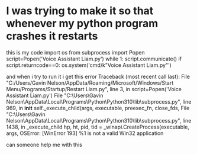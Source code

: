 
# I was trying to make it so that whenever my python program crashes it restarts

this is my code
import os
from subprocess import Popen
script=Popen('Voice Assistant Liam.py')
while 1:
    script.communicate()
    if script.returncode==0:
        os.system('cmd/k"Voice Assistant Liam.py"')


and when i try to run it i get this error
Traceback (most recent call last):
  File "C:/Users/Gavin Nelson/AppData/Roaming/Microsoft/Windows/Start Menu/Programs/Startup/Restart Liam.py", line 3, in <module>
    script=Popen('Voice Assistant Liam.py')
  File "C:\Users\Gavin Nelson\AppData\Local\Programs\Python\Python310\lib\subprocess.py", line 969, in __init__
    self._execute_child(args, executable, preexec_fn, close_fds,
  File "C:\Users\Gavin Nelson\AppData\Local\Programs\Python\Python310\lib\subprocess.py", line 1438, in _execute_child
    hp, ht, pid, tid = _winapi.CreateProcess(executable, args,
OSError: [WinError 193] %1 is not a valid Win32 application


can someone help me with this

        